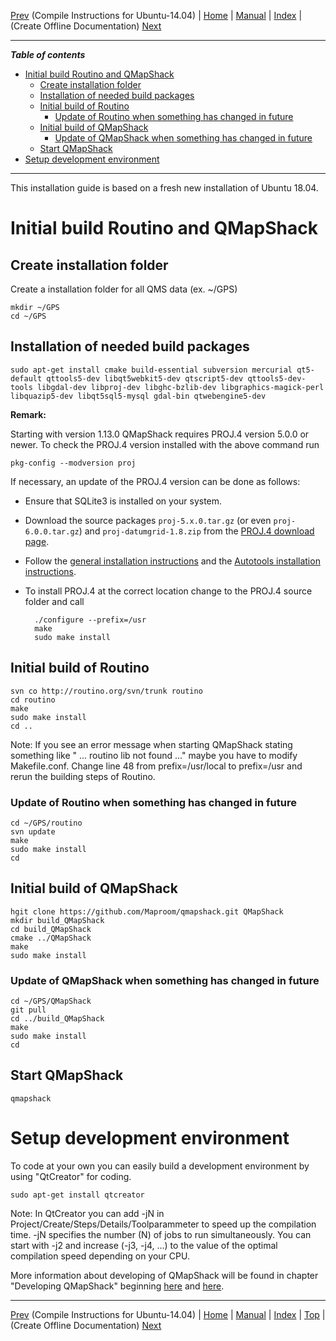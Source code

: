 [Prev](Ubuntu-14.04-HowTo) (Compile Instructions for Ubuntu-14.04) | [Home](Home) | [Manual](DocMain) | [Index](AxAdvIndex) | (Create Offline Documentation) [Next](OfflineDocumentation)
- - -
 
***Table of contents***

* [Initial build Routino and QMapShack](#initial-build-routino-and-qmapshack)
    * [Create installation folder](#create-installation-folder)
    * [Installation of needed build packages](#installation-of-needed-build-packages)
    * [Initial build of Routino](#initial-build-of-routino)
        * [Update of Routino when something has changed in future](#update-of-routino-when-something-has-changed-in-future)
    * [Initial build of QMapShack](#initial-build-of-qmapshack)
        * [Update of QMapShack when something has changed in future](#update-of-qmapshack-when-something-has-changed-in-future)
    * [Start QMapShack](#start-qmapshack)
* [Setup development environment](#setup-development-environment)

* * * * * * * * * *
 
This installation guide is based on a fresh new installation of Ubuntu 18.04.


# Initial build Routino and QMapShack

## Create installation folder
Create a installation folder for all QMS data (ex. ~/GPS) 
```
mkdir ~/GPS
cd ~/GPS
```

## Installation of needed build packages
```
sudo apt-get install cmake build-essential subversion mercurial qt5-default qttools5-dev libqt5webkit5-dev qtscript5-dev qttools5-dev-tools libgdal-dev libproj-dev libghc-bzlib-dev libgraphics-magick-perl libquazip5-dev libqt5sql5-mysql gdal-bin qtwebengine5-dev
```

**Remark:**

Starting with version 1.13.0 QMapShack requires PROJ.4 version 5.0.0 or newer. To check the PROJ.4 version installed with the above command run

    pkg-config --modversion proj
    
If necessary, an update of the PROJ.4 version can be done as follows:

* Ensure that SQLite3 is installed on your system.    
* Download the source packages `proj-5.x.0.tar.gz`  (or even `proj-6.0.0.tar.gz`) and `proj-datumgrid-1.8.zip` from the [PROJ.4 download page](https://proj4.org/download.html).
* Follow the [general installation instructions](https://proj4.org/install.html#compilation-and-installation-from-source-code) and the [Autotools installation instructions](https://proj4.org/install.html#autotools).
* To install PROJ.4 at the correct location change to the PROJ.4 source folder and call

        ./configure --prefix=/usr
        make
        sudo make install
        
    

## Initial build of Routino
```
svn co http://routino.org/svn/trunk routino
cd routino
make
sudo make install
cd ..
```
Note: If you see an error message when starting QMapShack stating something like " ... routino lib not found ..." maybe you have to modify Makefile.conf. Change line 48 from prefix=/usr/local to prefix=/usr and rerun the building steps of Routino.

### Update of Routino when something has changed in future
```
cd ~/GPS/routino
svn update
make
sudo make install
cd
```

## Initial build of QMapShack
```
hgit clone https://github.com/Maproom/qmapshack.git QMapShack
mkdir build_QMapShack
cd build_QMapShack
cmake ../QMapShack
make
sudo make install
```

### Update of QMapShack when something has changed in future
```
cd ~/GPS/QMapShack
git pull
cd ../build_QMapShack
make
sudo make install
cd
```

## Start QMapShack
```
qmapshack
```


# Setup development environment
To code at your own you can easily build a development environment by using "QtCreator" for coding. 
```
sudo apt-get install qtcreator 
```

Note:
In QtCreator you can add -jN in Project/Create/Steps/Details/Toolparammeter to speed up the compilation time. -jN specifies the number (N) of jobs to run simultaneously. You can start with -j2 and increase (-j3, -j4, ...) to the value of the optimal compilation speed depending on your CPU.

More information about developing of QMapShack will be found in chapter "Developing QMapShack" beginning [here](DeveloperCodingGuideline) and [here](DeveloperCommitCode).


- - -
[Prev](Ubuntu-14.04-HowTo) (Compile Instructions for Ubuntu-14.04) | [Home](Home) | [Manual](DocMain) | [Index](AxAdvIndex) | [Top](#) | (Create Offline Documentation) [Next](OfflineDocumentation)
